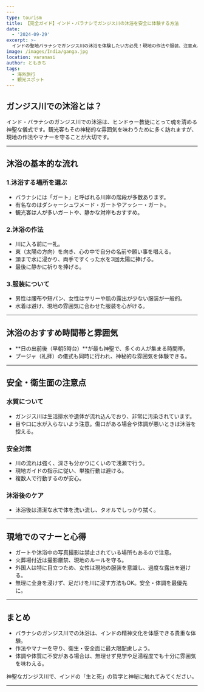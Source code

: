 ```yaml
---
---
type: tourism
title: 【完全ガイド】インド・バラナシでガンジス川の沐浴を安全に体験する方法
date:
  - '2024-09-29'
excerpt: >-
  インドの聖地バラナシでガンジス川の沐浴を体験したい方必見！現地の作法や服装、注意点、安全対策まで、初心者にも分かりやすく徹底解説します。安心して神秘的な体験を楽しむための完全ガイド。
image: /images/India/ganga.jpg
location: varanasi
author: ともきち
tags:
  - 海外旅行
  - 観光スポット
---
```


## ガンジス川での沐浴とは？

インド・バラナシのガンジス川での沐浴は、ヒンドゥー教徒にとって魂を清める神聖な儀式です。観光客もその神秘的な雰囲気を味わうために多く訪れますが、現地の作法やマナーを守ることが大切です。

---

## 沐浴の基本的な流れ

### 1.沐浴する場所を選ぶ

- バラナシには「ガート」と呼ばれる川岸の階段が多数あります。
- 有名なのはダシャーシュワメード・ガートやアッシー・ガート。
- 観光客は人が多いガートや、静かな対岸もおすすめ。

### 2.沐浴の作法

- 川に入る前に一礼。
- 東（太陽の方向）を向き、心の中で自分の名前や願い事を唱える。
- 頭まで水に浸かり、両手ですくった水を3回太陽に捧げる。
- 最後に静かに祈りを捧げる。

### 3.服装について

- 男性は腰布や短パン、女性はサリーや肌の露出が少ない服装が一般的。
- 水着は避け、現地の雰囲気に合わせた服装を心がける。

---

## 沐浴のおすすめ時間帯と雰囲気

- **日の出前後（早朝5時台）**が最も神聖で、多くの人が集まる時間帯。
- プージャ（礼拝）の儀式も同時に行われ、神秘的な雰囲気を体験できる。

---

## 安全・衛生面の注意点

### 水質について

- ガンジス川は生活排水や遺体が流れ込んでおり、非常に汚染されています。
- 目や口に水が入らないよう注意。傷口がある場合や体調が悪いときは沐浴を控える。

### 安全対策

- 川の流れは強く、深さも分かりにくいので浅瀬で行う。
- 現地ガイドの指示に従い、単独行動は避ける。
- 複数人で行動するのが安心。

### 沐浴後のケア

- 沐浴後は清潔な水で体を洗い流し、タオルでしっかり拭く。

---

## 現地でのマナーと心得

- ガートや沐浴中の写真撮影は禁止されている場所もあるので注意。
- 火葬場付近は撮影厳禁、現地のルールを守る。
- 外国人は特に目立つため、女性は現地の服装を意識し、過度な露出を避ける。
- 無理に全身を浸けず、足だけを川に浸す方法もOK。安全・体調を最優先に。

---

## まとめ

- バラナシのガンジス川での沐浴は、インドの精神文化を体感できる貴重な体験。
- 作法やマナーを守り、衛生・安全面に最大限配慮しよう。
- 体調や体質に不安がある場合は、無理せず見学や足湯程度でも十分に雰囲気を味わえる。

神聖なガンジス川で、インドの「生と死」の哲学と神秘に触れてみてください。

---
